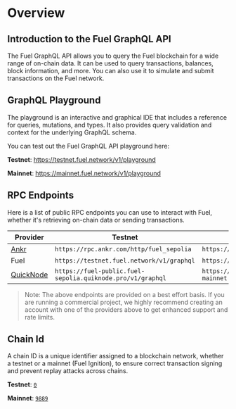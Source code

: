 
# Overview

## Introduction to the Fuel GraphQL API

The Fuel GraphQL API allows you to query the Fuel blockchain for a wide range of on-chain data. It can be used to query transactions, balances, block information, and more. You can also use it to simulate and submit transactions on the Fuel network.

## GraphQL Playground

The playground is an interactive and graphical IDE that includes a reference for queries, mutations, and types. It also provides query validation and context for the underlying GraphQL schema.

You can test out the Fuel GraphQL API playground here:

**Testnet**: https://testnet.fuel.network/v1/playground

**Mainnet**: https://mainnet.fuel.network/v1/playground

## RPC Endpoints

Here is a list of public RPC endpoints you can use to interact with Fuel, whether it's retrieving on-chain data or sending transactions.

| **Provider**                                            | **Testnet**                                                | **Mainnet**                                                |
|---------------------------------------------------------|------------------------------------------------------------|------------------------------------------------------------|
| [Ankr](https://www.ankr.com/web3-api/chains-list/fuel/) | `https://rpc.ankr.com/http/fuel_sepolia`                   | `https://rpc.ankr.com/http/fuel`                           |
| Fuel                                                    | `https://testnet.fuel.network/v1/graphql`                  | `https://mainnet.fuel.network/v1/graphql`                  |
| [QuickNode](https://www.quicknode.com/chains/fuel)      | `https://fuel-public.fuel-sepolia.quiknode.pro/v1/graphql` | `https://fuel-public.fuel-mainnet.quiknode.pro/v1/graphql` |

> Note: The above endpoints are provided on a best effort basis. If you are running a commercial project, we highly recommend creating an account with one of the providers above to get enhanced support and rate limits.

## Chain Id

A chain ID is a unique identifier assigned to a blockchain network, whether a testnet or a mainnet (Fuel Ignition), to ensure correct transaction signing and prevent replay attacks across chains.

**Testnet**: [`0`](https://github.com/FuelLabs/chain-configuration/blob/master/ignition-test/chain_config.json#L41)

**Mainnet**: [`9889`](https://github.com/FuelLabs/chain-configuration/blob/master/ignition/chain_config.json#L41)
